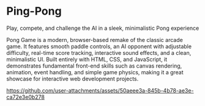 # Ping-Pong
Play, compete, and challenge the AI in a sleek, minimalistic Pong experience


Pong Game is a modern, browser-based remake of the classic arcade game. It features smooth paddle controls, an AI opponent with adjustable difficulty, real-time score tracking, interactive sound effects, and a clean, minimalistic UI. Built entirely with HTML, CSS, and JavaScript, it demonstrates fundamental front-end skills such as canvas rendering, animation, event handling, and simple game physics, making it a great showcase for interactive web development projects.


https://github.com/user-attachments/assets/50aeee3a-845b-4b78-ae3e-ca72e3e0b278

